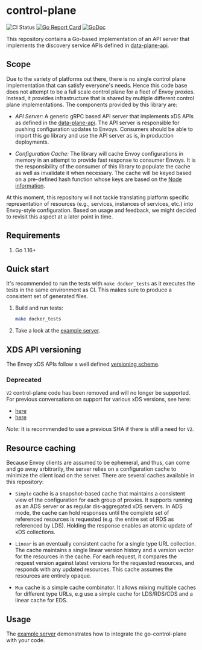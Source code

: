 # control-plane

![CI Status](https://github.com/lugerinformatica/envoy-control-plane/actions/workflows/ci.yaml/badge.svg)
[![Go Report Card](https://goreportcard.com/badge/github.com/lugerinformatica/envoy-control-plane)](https://goreportcard.com/report/github.com/lugerinformatica/envoy-control-plane)
[![GoDoc](https://pkg.go.dev/badge/github.com/lugerinformatica/envoy-control-plane.svg)](https://pkg.go.dev/github.com/lugerinformatica/envoy-control-plane)

This repository contains a Go-based implementation of an API server that
implements the discovery service APIs defined in
[data-plane-api](https://github.com/envoyproxy/data-plane-api).


## Scope

Due to the variety of platforms out there, there is no single
control plane implementation that can satisfy everyone's needs. Hence this
code base does not attempt to be a full scale control plane for a fleet of
Envoy proxies. Instead, it provides infrastructure that is shared by
multiple different control plane implementations. The components provided
by this library are:

* _API Server:_ A generic gRPC based API server that implements xDS APIs as defined
  in the
  [data-plane-api](https://github.com/envoyproxy/data-plane-api). The API
  server is responsible for pushing configuration updates to
  Envoys. Consumers should be able to import this go library and use the
  API server as is, in production deployments.

* _Configuration Cache:_ The library will cache Envoy configurations in
memory in an attempt to provide fast response to consumer Envoys. It is the
responsibility of the consumer of this library to populate the cache as
well as invalidate it when necessary. The cache will be keyed based on a
pre-defined hash function whose keys are based on the
[Node information](https://github.com/envoyproxy/data-plane-api/blob/d4988844024d0bcff4bcd030552eabe3396203fa/api/base.proto#L26-L36).

At this moment, this repository will not tackle translating platform
specific representation of resources (e.g., services, instances of
services, etc.) into Envoy-style configuration. Based on usage and
feedback, we might decided to revisit this aspect at a later point in time.

## Requirements

1. Go 1.16+

## Quick start

It's recommended to run the tests with `make docker_tests` as it executes the tests
in the same environment as CI. This makes sure to produce a consistent set of generated files.

1. Build and run tests:

    ```sh
    make docker_tests
    ```

1. Take a look at the [example server](internal/example/README.md).


## XDS API versioning

The Envoy xDS APIs follow a well defined [versioning scheme](https://www.envoyproxy.io/docs/envoy/latest/configuration/overview/versioning).

### Deprecated

`V2` control-plane code has been removed and will no longer be supported. For previous conversations on support for various xDS versions, see here: 
- [here](https://docs.google.com/document/d/1ZkHpz6DwEUmAlG0kb2Mgu4iaeQC2Bbb0egMbECoNNKY/edit?ts=5e602993#heading=h.15nsmgmjaaml) 
- [here](https://envoyproxy.slack.com/archives/C7LDJTM6Z/p1582925082005300)

*Note*: It is recommended to use a previous SHA if there is still a need for `V2`.

## Resource caching

Because Envoy clients are assumed to be ephemeral, and thus, can come and go
away arbitrarily, the server relies on a configuration cache to minimize the
client load on the server. There are several caches available in this
repository:

- `Simple` cache is a snapshot-based cache that maintains a consistent view of
  the configuration for each group of proxies. It supports running as an ADS
  server or as regular dis-aggregated xDS servers. In ADS mode, the cache can
  hold responses until the complete set of referenced resources is requested
  (e.g. the entire set of RDS as referenced by LDS). Holding the response
  enables an atomic update of xDS collections.

- `Linear` is an eventually consistent cache for a single type URL collection.
  The cache maintains a single linear version history and a version vector for
  the resources in the cache. For each request, it compares the request version
  against latest versions for the requested resources, and responds with any
  updated resources. This cache assumes the resources are entirely opaque.

- `Mux` cache is a simple cache combinator. It allows mixing multiple caches
  for different type URLs, e.g use a simple cache for LDS/RDS/CDS and a linear
  cache for EDS.

## Usage

The [example server](internal/example/README.md) demonstrates how to integrate the go-control-plane with your code.

